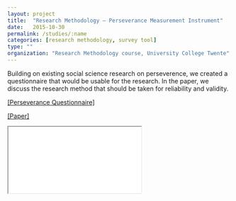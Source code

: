 ```yaml
---
layout: project
title:  "Research Methodology — Perseverance Measurement Instrument"
date:   2015-10-30
permalink: /studies/:name
categories: [research methodology, survey tool]
type: ""
organization: "Research Methodology course, University College Twente"
---
```


Building on existing social science research on perseverence, we created a questionnaire that would be usable for the research. In the paper, we discuss the research method that should be taken for reliability and validity.

<a href='http://cpp.sh/3blb' target="_blank">[Perseverance Questionnaire]</a>

<a href='/assets/docs/GloriaLizKwan_MeasurementInstrument.pdf' target="_blank">[Paper]</a>

<object width="750" height="500" data="/assets/docs/GloriaLizKwan_MeasurementInstrument.pdf" type="application/pdf"><iframe src="/assets/docs/GloriaLizKwan_MeasurementInstrument.pdf"></iframe>
</object>


